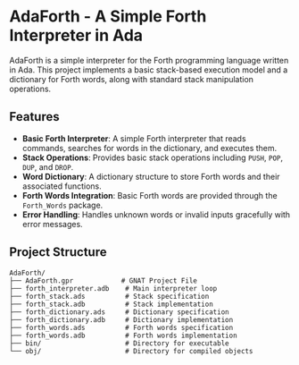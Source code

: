 # AdaForth - A Simple Forth Interpreter in Ada

AdaForth is a simple interpreter for the Forth programming language written in Ada. This project implements a basic stack-based execution model and a dictionary for Forth words, along with standard stack manipulation operations.

## Features
- **Basic Forth Interpreter**: A simple Forth interpreter that reads commands, searches for words in the dictionary, and executes them.
- **Stack Operations**: Provides basic stack operations including `PUSH`, `POP`, `DUP`, and `DROP`.
- **Word Dictionary**: A dictionary structure to store Forth words and their associated functions.
- **Forth Words Integration**: Basic Forth words are provided through the `Forth_Words` package.
- **Error Handling**: Handles unknown words or invalid inputs gracefully with error messages.

## Project Structure
```plaintext
AdaForth/
├── AdaForth.gpr            # GNAT Project File
├── forth_interpreter.adb    # Main interpreter loop
├── forth_stack.ads          # Stack specification
├── forth_stack.adb          # Stack implementation
├── forth_dictionary.ads     # Dictionary specification
├── forth_dictionary.adb     # Dictionary implementation
├── forth_words.ads          # Forth words specification
├── forth_words.adb          # Forth words implementation
├── bin/                     # Directory for executable
└── obj/                     # Directory for compiled objects

